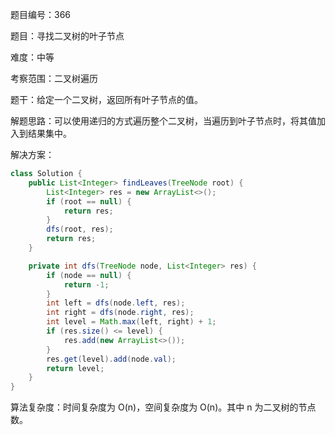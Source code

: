 题目编号：366

题目：寻找二叉树的叶子节点

难度：中等

考察范围：二叉树遍历

题干：给定一个二叉树，返回所有叶子节点的值。

解题思路：可以使用递归的方式遍历整个二叉树，当遍历到叶子节点时，将其值加入到结果集中。

解决方案：

```java
class Solution {
    public List<Integer> findLeaves(TreeNode root) {
        List<Integer> res = new ArrayList<>();
        if (root == null) {
            return res;
        }
        dfs(root, res);
        return res;
    }

    private int dfs(TreeNode node, List<Integer> res) {
        if (node == null) {
            return -1;
        }
        int left = dfs(node.left, res);
        int right = dfs(node.right, res);
        int level = Math.max(left, right) + 1;
        if (res.size() <= level) {
            res.add(new ArrayList<>());
        }
        res.get(level).add(node.val);
        return level;
    }
}
```

算法复杂度：时间复杂度为 O(n)，空间复杂度为 O(n)。其中 n 为二叉树的节点数。